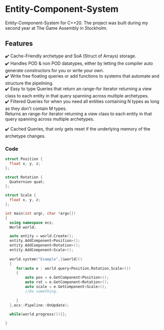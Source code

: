# Entity-Component-System
 Entity-Component-System for C++20.
 The project was built during my second year at The Game Assembly in Stockholm.


## Features

✔️ Cache-Friendly archetype and SoA (Struct of Arrays) storage.  <br />
✔️ Handles POD & non POD datatypes, either by letting the compiler auto generate constructors for you or write your own. <br />
✔️ Write free floating queries or add functions to systems that automate and structure the pipelining. <br />
✔️ Easy to type Queries that return an range-for iterator returning a view class to each entity in that query spanning across multiple archetypes. <br />
✔️ Filtered Queries for when you need all entities containing N types as long as they don't contain M types.  
Returns an range-for iterator returning a view class to each entity in that query spanning across multiple archetypes. <br />

✔️ Cached Queries, that only gets reset if the underlying memory of the archetype changes. <br />


### Code
```cpp
struct Position {
  float x, y, z;
};

struct Rotation {
  Quaternion quat;
};

struct Scale {
  float x, y, z;
};

int main(int argc, char *argv[])
{
  using namespace ecs;
  World world;

  auto entity = world.Create();
  entity.AddComponent<Position>();
  entity.AddComponent<Rotation>();
  entity.AddComponent<Scale>();
  
  world.system("Example",[&world]()
  {
     for(auto e : world.query<Position,Rotation,Scale>())
     {
         auto pos = e.GetComponent<Position>();
         auto rot = e.GetComponent<Rotation>();
         auto scale = e.GetComponent<Scale>();
         //Do something.
  
     }
  },ecs::Pipeline::OnUpdate);
  
  while(world.progress()){}; 

}
```
